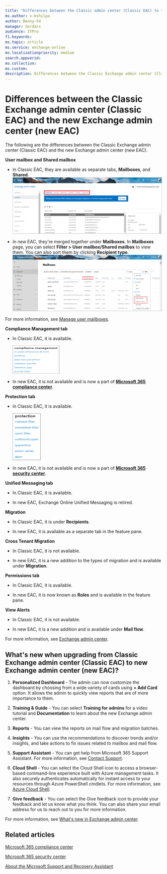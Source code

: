 ```yaml
---
title: "Differences between the Classic admin center (Classic EAC) to the new admin center (new EAC)"
ms.author: v-bshilpa
author: Benny-54
manager: Serdars
audience: ITPro
f1.keywords:
ms.topic: article
ms.service: exchange-online
ms.localizationpriority: medium
search.appverid:
ms.collection:
ms.custom:
description: Differences between the Classic Exchange admin center (Classic EAC) and the new Exchange admin center (new EAC).
---
```


# Differences between the Classic Exchange admin center (Classic EAC) and the new Exchange admin center (new EAC)

The following are the differences between the Classic Exchange admin center (Classic EAC) and the new Exchange admin center (new EAC).

**User mailbox and Shared mailbox**

 - In Classic EAC, they are available as separate tabs, **Mailboxes**, and **Shared**. ![Classic EAC mailbox tab](media/classic-eac.png)
 
 - In new EAC, they're merged together under **Mailboxes**. In **Mailboxes** page, you can select **Filter > User mailbox/Shared mailbox** to view them. You can also sort them by clicking **Recipient type**. ![Mailboxes](media/um-sm.png)

For more information, see [Manage user mailboxes](./recipients-in-exchange-online/manage-user-mailboxes/manage-user-mailboxes.md).
 
**Compliance Management tab**

 - In Classic EAC, it is available. 
 
   ![Compliance Management tab](media/compliance-management-tab.png)
 
 - In new EAC, it is not available and is now a part of [**Microsoft 365 compliance center**](https://df.compliance.microsoft.com/homepage).
 
**Protection tab**

 - In Classic EAC, it is available. 
 
   ![Protection tab](media/protection-tab.png)
 
 - In new EAC, it is not available and is now a part of [**Microsoft 365 security center**](https://df.security.microsoft.com/homepage).

**Unified Messaging tab**

 - In Classic EAC, it is available.
 
 - In new EAC, Exchange Online Unified Messaging is retired.
 
**Migration**

- In Classic EAC, it is under **Recipients**.

- In new EAC, it is available as a separate tab in the feature pane.

**Cross Tenant Migration**

- In Classic EAC, it is not available.

- In new EAC, it is a new addition to the types of migration and is available under **Migration**.

**Permissions tab**

 - In Classic EAC, it is available.
 
 - In new EAC, it is now known as **Roles** and is available in the feature pane.
 
**View Alerts**

 - In Classic EAC, it is not available.
 
 - In new EAC, it is a new addition and is available under **Mail flow**.
 
For more information, see [Exchange admin center](./exchange-admin-center.md).

## What's new when upgrading from Classic Exchange admin center (Classic EAC) to new Exchange admin center (new EAC)?

1. **Personalized Dashboard** - The admin can now customize the dashboard by choosing from a wide variety of cards using **+ Add Card** option. It allows the admin to quickly view reports that are of more importance to them. 

2. **Training & Guide** - You can select **Training for admins** for a video tutorial and **Documentation** to learn about the new Exchange admin center.

3. **Reports** - You can view the reports on mail flow and migration batches.

4. **Insights** - You can use the recommendations to discover trends and/or insights, and take actions to fix issues related to mailbox and mail flow.

5. **Support Assistant** - You can get help from Microsoft 365 Support Assistant. For more information, see [Contact Support](/microsoft-365/admin/contact-support-for-business-products?preserve-view=true&view=o365-worldwide).

6. **Cloud Shell** - You can select the Cloud Shell icon to access a browser-based command-line experience built with Azure management tasks. It also securely authenticates automatically for instant access to your resources through Azure PowerShell cmdlets. For more information, see [Azure Cloud Shell](/azure/cloud-shell/overview?preserve-view=true&view=azps-4.8.0).

7. **Give feedback** - You can select the Give feedback icon to provide your feedback and let us know what you think. You can also share your email address for us to reach out to you for more information.

For more information, see [What's new in Exchange admin center](./whats-new.md).

## Related articles

[Microsoft 365 compliance center](/microsoft-365/compliance/microsoft-365-compliance-center?preserve-view=true&view=o365-worldwide)

[Microsoft 365 security center](/microsoft-365/security/mtp/overview-security-center?preserve-view=true&view=o365-worldwide)

[About the Microsoft Support and Recovery Assistant](https://support.microsoft.com/office/about-the-microsoft-support-and-recovery-assistant-e90bb691-c2a7-4697-a94f-88836856c72f)
